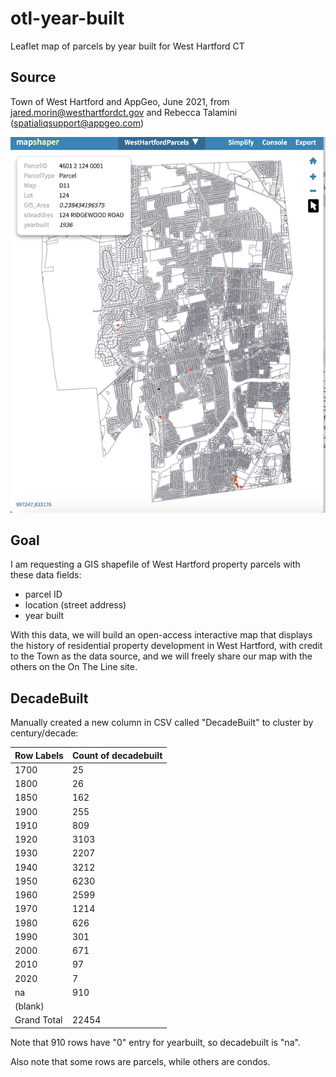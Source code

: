 # otl-year-built
Leaflet map of parcels by year built for West Hartford CT

## Source
Town of West Hartford and AppGeo, June 2021, from jared.morin@westhartfordct.gov and Rebecca Talamini (spatialiqsupport@appgeo.com)

![screenshot](wh-screenshot.png)

## Goal
I am requesting a GIS shapefile of West Hartford property parcels with these data fields:

- parcel ID
- location (street address)
- year built

With this data, we will build an open-access interactive map that displays the history of residential property development in West Hartford, with credit to the Town as the data source, and we will freely share our map with the others on the On The Line site.

## DecadeBuilt
Manually created a new column in CSV called "DecadeBuilt" to cluster by century/decade:

| Row Labels  | Count of decadebuilt |
|-------------|----------------------|
| 1700        | 25                   |
| 1800        | 26                   |
| 1850        | 162                  |
| 1900        | 255                  |
| 1910        | 809                  |
| 1920        | 3103                 |
| 1930        | 2207                 |
| 1940        | 3212                 |
| 1950        | 6230                 |
| 1960        | 2599                 |
| 1970        | 1214                 |
| 1980        | 626                  |
| 1990        | 301                  |
| 2000        | 671                  |
| 2010        | 97                   |
| 2020        | 7                    |
| na          | 910                  |
| (blank)     |                      |
| Grand Total | 22454                |

Note that 910 rows have "0" entry for yearbuilt, so decadebuilt is "na".

Also note that some rows are parcels, while others are condos.
